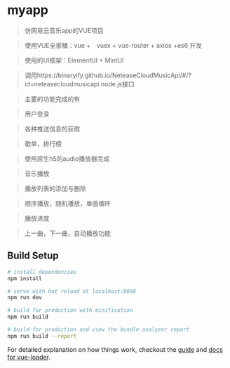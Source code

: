 # myapp

> 仿网易云音乐app的VUE项目


>使用VUE全家桶：vue +　vuex + vue-router + axios +es6 开发

>使用的UI框架：ElementUI + MintUI

 
>调用https://binaryify.github.io/NeteaseCloudMusicApi/#/?id=neteasecloudmusicapi node.js接口


>主要的功能完成的有

>用户登录

>各种推送信息的获取

>歌单，排行榜

>使用原生h5的audio播放器完成

>音乐播放

>播放列表的添加与删除

>顺序播放，随机播放，单曲循环

>播放进度

>上一曲，下一曲，自动播放功能


## Build Setup

``` bash
# install dependencies
npm install

# serve with hot reload at localhost:8080
npm run dev

# build for production with minification
npm run build

# build for production and view the bundle analyzer report
npm run build --report
```

For detailed explanation on how things work, checkout the [guide](http://vuejs-templates.github.io/webpack/) and [docs for vue-loader](http://vuejs.github.io/vue-loader).
